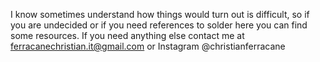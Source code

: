 I know sometimes understand how things would turn out is difficult, so if you are undecided or if you need references to solder here you can find some resources.
If you need anything else contact me at ferracanechristian.it@gmail.com or Instagram @christianferracane
